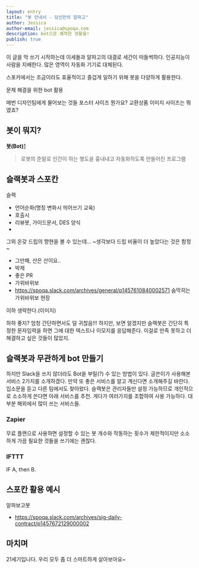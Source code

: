```yaml
---
layout: entry
title: "봇 안내서 - 당신만의 알파고"
author: Jessica
author-email: jessica@spoqa.com
description: bot으로 쾌적한 생활을!
publish: true
---
```



이 글을 막 쓰기 시작하는데 이세돌과 알파고의 대결로 세간이 떠들썩하다.
인공지능이 사람을 지배한다.
많은 영역이 자동화 기기로 대체된다.

스포카에서는 조금이라도 효율적이고 즐겁게 일하기 위해 봇을 다양하게 활용한다.

문제 해결을 위한 bot 활용

매번 디자인팀에게 물어보는 것들 포스터 사이즈 뭔가요? 교환상품 이미지 사이즈는 뭐였죠?



## 봇이 뭐지?
**봇(Bot)**[1]

> 로봇의 준말로 인간이 하는 행도을 흉내내고 자동화하도록 만들어진 프로그램


## 슬랙봇과 스포칸
슬랙
- 언어순화(명칭 변화시 띄어쓰기 교육)
- 호출시
- 리뷰봇, 가이드문서, DES 양식
-


그외 온갖 드립의 향현을 볼 수 있는데... ~생각보다 드립 비율이 더 높았다는 것은 함정~

- 그만해, 산은 산이요..
- 박제
- 좋은 PR
- 가위바위보
 - https://spoqa.slack.com/archives/general/p1457610840002571 숨막히는 가위바위보 현장


이하 생략한다.(이미지)

하하 좋지? 엄청 간단하면서도 덜 귀찮음!!!
하지만, 보면 알겠지만 슬랙봇은 간단히 특정한 문자입력을 하면 그에 대한 텍스트나 이모지를 응답해준다.
이걸로 만족 못하고 더 해결하고 싶은 것들이 많았지.

## 슬랙봇과 무관하게 bot 만들기

하지만 Slack을 쓰지 않더라도 Bot을 부릴(?) 수 있는 방법이 있다. 글쓴이가 사용해본 서비스 2가지를 소개하겠다. 만약 또 좋은 서비스를 알고 계신다면 소개해주길 바란다.
입소문을 듣고 다른 팀에서도 찾아왔다. 슬랙봇은 관리자들만 설정 가능하므로 개인적으로 소소하게 쓴다면 아래 서비스를 추천. 게다가 여러가지를 조합하여 사용 가능하다. 대부분 해외에서 많이 쓰는 서비스들.

### Zapier

무료 플랜으로 사용하면 설정할 수 있는 봇 개수와 작동하는 횟수가 제한적이지만 소소하게 가끔 필요한 것들을 쓰기에는 괜찮다.


### IFTTT

IF A, then B.

## 스포칸 활용 예시

알파보고봇
- https://spoqa.slack.com/archives/sig-daily-contract/p1457672129000002

## 마치며

21세기입니다. 우리 모두 좀 더 스마트하게 살아보아요~



[1]: https://ko.wikipedia.org/wiki/%EC%9D%B8%ED%84%B0%EB%84%B7_%EB%B4%87
